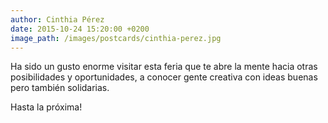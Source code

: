 ```yaml
---
author: Cinthia Pérez
date: 2015-10-24 15:20:00 +0200
image_path: /images/postcards/cinthia-perez.jpg
---
```

Ha sido un gusto enorme visitar esta feria que te abre la mente hacia otras posibilidades y oportunidades, a conocer gente creativa con ideas buenas pero también solidarias.

Hasta la próxima!
